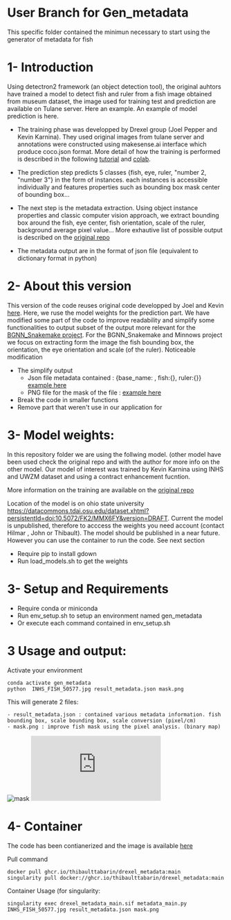# User Branch for Gen_metadata
This specific folder contained the minimun necessary to start using the generator of metadata for fish

# 1- Introduction

Using detectron2 framework (an object detection tool), the original auhtors have trained a model to detect fish and ruler from a fish image obtained from museum dataset, the image used for training test and prediction are available on Tulane server. Here an example. An example of model prediction is here. 


- The training phase was developped by Drexel group (Joel Pepper and Kevin Karnina). They used original images from tulane server and annotations were constructed using makesense.ai interface which produce coco.json format. More detail of how the training is performed is described in the following [tutorial](https://detectron2.readthedocs.io/en/latest/tutorials/getting_started.html) and [colab](https://colab.research.google.com/drive/16jcaJoc6bCFAQ96jDe2HwtXj7BMD_-m5).
    
- The prediction step predicts 5 classes {fish, eye, ruler, "number 2, "number 3"} in the form of instances. each instances is accessible individually and features properties such as bounding box mask center of bounding box... 
    
- The next step is the metadata extraction. Using object instance properties and classic computer vision approach, we extract bounding box around the fish, eye center, fish orientation, scale of the ruler, background average pixel value... More exhautive list of possible output is described on the [original repo](https://github.com/hdr-bgnn/drexel_metadata)

- The metadata output are in the format of json file (equivalent to dictionary format in python)

# 2- About this version

This version of the code reuses original code developped by Joel and Kevin [here](https://github.com/hdr-bgnn/drexel_metadata). Here, we ruse the model weights for the prediction part. We have modified some part of the code to improve readability and simplify some functionalities to output subset of the output more relevant for the [BGNN_Snakemake project](https://github.com/hdr-bgnn/BGNN_Snakemake). For the BGNN_Snakemake and Minnows project we focus on extracting form the image the fish bounding box, the orientation, the eye orientation and scale (of the ruler). Noticeable modification
+ The simplify output
    - Json file metadata contained : {base_name: , fish:{}, ruler:{}} [example here]()
    - PNG file for the mask of the file : [example here]()
+ Break the code in smaller functions
+ Remove part that weren't use in our application for 


# 3- Model weights: 

In this repository folder we are using the follwing model. (other model have been used check the original repo and with the author for more info on the other model.  Our model of interest was trained by Kevin Karnina using INHS and UWZM dataset and using a contract enhancement fucntion.

More information on the training are available on the [original repo](https://github.com/hdr-bgnn/drexel_metadata)

Location of the model is on ohio state university https://datacommons.tdai.osu.edu/dataset.xhtml?persistentId=doi:10.5072/FK2/MMX6FY&version=DRAFT. Current the model is unpublished, therefore to acccess the weights you need account (contact Hilmar , John or Thibault). The model should be published in a near future. However you can use the container to run the code. See next section
   - Require pip to install gdown
   - Run load_models.sh to get the weights
   
# 3- Setup and Requirements

   - Require conda or miniconda
   - Run env_setup.sh to setup an environment named gen_metadata
   - Or execute each command contained in env_setup.sh
   

   
# 3 Usage and output: 

Activate your environment  
```
conda activate gen_metadata
python  INHS_FISH_50577.jpg result_metadata.json mask.png
```

This will generate 2 files:

    - result_metadata.json : contained various metadata information. fish bounding box, scale bounding box, scale conversion (pixel/cm)
    - mask.png : improve fish mask using the pixel analysis. (binary map)

![mask](https://github.com/thibaulttabarin/drexel_metadata/blob/main/gen_metadata_mini/image_test/mask_50577.png)
![Metadata](https://github.com/thibaulttabarin/drexel_metadata/blob/main/gen_metadata_mini/image_test/metadata_50577.json)
 
# 4- Container

The code has been contianerized and the image is available [here](https://github.com/thibaulttabarin/drexel_metadata/pkgs/container/drexel_metadata)

Pull command
```
docker pull ghcr.io/thibaulttabarin/drexel_metadata:main
singularity pull docker://ghcr.io/thibaulttabarin/drexel_metadata:main
```

Container Usage (for singularity:
```
singularity exec drexel_metadata_main.sif metadata_main.py INHS_FISH_50577.jpg result_metadata.json mask.png
``` 
 


